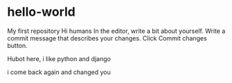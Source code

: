 # hello-world
My first repository
Hi humans
In the editor, write a bit about yourself.
Write a commit message that describes your changes.
Click Commit changes button.

Hubot here, i like python and django

i come back again and changed you
